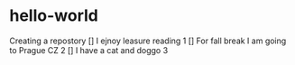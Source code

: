 # hello-world
Creating a repostory
[] I ejnoy leasure reading 1
[] For fall break I am going to Prague CZ 2
[] I have a cat and doggo 3

